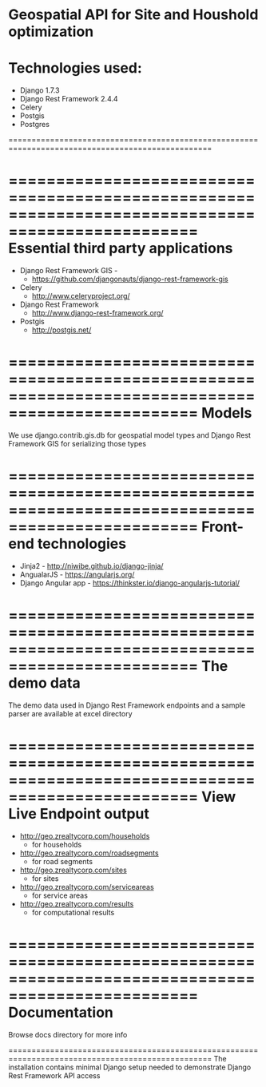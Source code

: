 Geospatial API for Site and Houshold optimization
==================================================================================================

Technologies used:
==================================================================================================
   * Django 1.7.3
   * Django Rest Framework 2.4.4
   * Celery
   * Postgis 
   * Postgres

==================================================================================================


==================================================================================================
Essential third party applications
==================================================================================================
   * Django Rest Framework GIS - 
     - https://github.com/djangonauts/django-rest-framework-gis
   * Celery
     - http://www.celeryproject.org/
   * Django Rest Framework
     - http://www.django-rest-framework.org/
   * Postgis
     - http://postgis.net/

==================================================================================================
Models
==================================================================================================
We use django.contrib.gis.db for geospatial model types and Django Rest Framework GIS
for serializing those types


==================================================================================================
Front-end technologies
==================================================================================================
   * Jinja2 - http://niwibe.github.io/django-jinja/
   * AngualarJS - https://angularjs.org/
   * Django Angular app - https://thinkster.io/django-angularjs-tutorial/

==================================================================================================
The demo data 
==================================================================================================
The demo data used in Django Rest Framework endpoints and a sample parser 
are available at excel directory




==================================================================================================
View Live Endpoint output
==================================================================================================
   * http://geo.zrealtycorp.com/households  
      - for households
   * http://geo.zrealtycorp.com/roadsegments
      - for road segments
   * http://geo.zrealtycorp.com/sites
      - for sites
   * http://geo.zrealtycorp.com/serviceareas
      - for service areas
   * http://geo.zrealtycorp.com/results
      - for computational results


==================================================================================================
Documentation
==================================================================================================
  Browse docs directory for more info

==================================================================================================
The installation contains minimal Django setup
needed to demonstrate Django Rest Framework API
access

